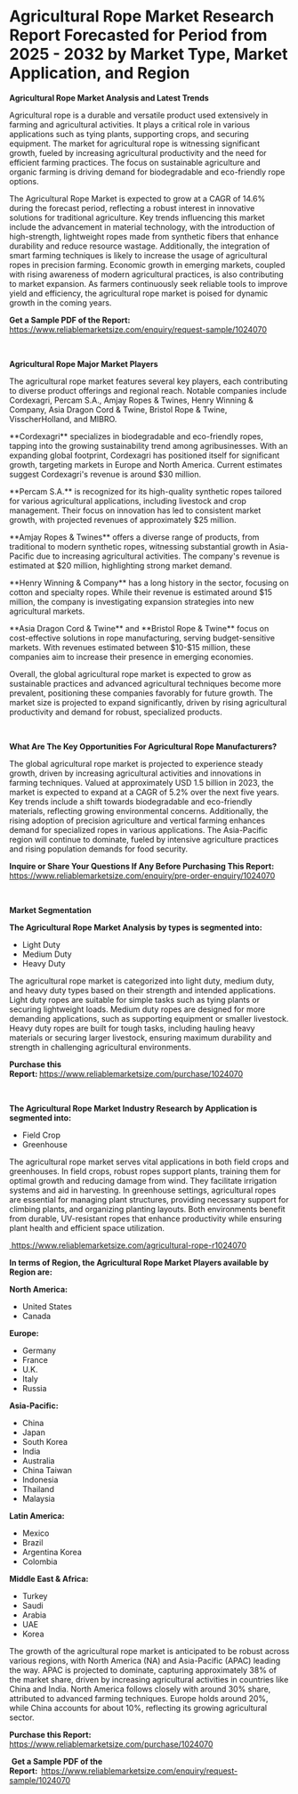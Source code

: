 <p><h1>Agricultural Rope Market Research Report Forecasted for Period from 2025 -  2032 by Market Type, Market Application, and Region</h1></p><p><strong>Agricultural Rope Market Analysis and Latest Trends</strong></p>
<p><p>Agricultural rope is a durable and versatile product used extensively in farming and agricultural activities. It plays a critical role in various applications such as tying plants, supporting crops, and securing equipment. The market for agricultural rope is witnessing significant growth, fueled by increasing agricultural productivity and the need for efficient farming practices. The focus on sustainable agriculture and organic farming is driving demand for biodegradable and eco-friendly rope options.</p><p>The Agricultural Rope Market is expected to grow at a CAGR of 14.6% during the forecast period, reflecting a robust interest in innovative solutions for traditional agriculture. Key trends influencing this market include the advancement in material technology, with the introduction of high-strength, lightweight ropes made from synthetic fibers that enhance durability and reduce resource wastage. Additionally, the integration of smart farming techniques is likely to increase the usage of agricultural ropes in precision farming. Economic growth in emerging markets, coupled with rising awareness of modern agricultural practices, is also contributing to market expansion. As farmers continuously seek reliable tools to improve yield and efficiency, the agricultural rope market is poised for dynamic growth in the coming years.</p></p>
<p><strong>Get a Sample PDF of the Report:&nbsp;</strong> <a href="https://www.reliablemarketsize.com/enquiry/request-sample/1024070?utm_campaign=3181&utm_medium=2&utm_source=Github&utm_content=ia&utm_term=17042025&utm_id=agricultural-rope">https://www.reliablemarketsize.com/enquiry/request-sample/1024070</a></p>
<p>&nbsp;</p>
<p><strong>Agricultural Rope Major Market Players</strong></p>
<p><p>The agricultural rope market features several key players, each contributing to diverse product offerings and regional reach. Notable companies include Cordexagri, Percam S.A., Amjay Ropes & Twines, Henry Winning & Company, Asia Dragon Cord & Twine, Bristol Rope & Twine, VisscherHolland, and MIBRO.</p><p>**Cordexagri** specializes in biodegradable and eco-friendly ropes, tapping into the growing sustainability trend among agribusinesses. With an expanding global footprint, Cordexagri has positioned itself for significant growth, targeting markets in Europe and North America. Current estimates suggest Cordexagri's revenue is around $30 million.</p><p>**Percam S.A.** is recognized for its high-quality synthetic ropes tailored for various agricultural applications, including livestock and crop management. Their focus on innovation has led to consistent market growth, with projected revenues of approximately $25 million.</p><p>**Amjay Ropes & Twines** offers a diverse range of products, from traditional to modern synthetic ropes, witnessing substantial growth in Asia-Pacific due to increasing agricultural activities. The company's revenue is estimated at $20 million, highlighting strong market demand.</p><p>**Henry Winning & Company** has a long history in the sector, focusing on cotton and specialty ropes. While their revenue is estimated around $15 million, the company is investigating expansion strategies into new agricultural markets.</p><p>**Asia Dragon Cord & Twine** and **Bristol Rope & Twine** focus on cost-effective solutions in rope manufacturing, serving budget-sensitive markets. With revenues estimated between $10-$15 million, these companies aim to increase their presence in emerging economies.</p><p>Overall, the global agricultural rope market is expected to grow as sustainable practices and advanced agricultural techniques become more prevalent, positioning these companies favorably for future growth. The market size is projected to expand significantly, driven by rising agricultural productivity and demand for robust, specialized products.</p></p>
<p>&nbsp;</p>
<p><strong>What Are The Key Opportunities For Agricultural Rope Manufacturers?</strong></p>
<p><p>The global agricultural rope market is projected to experience steady growth, driven by increasing agricultural activities and innovations in farming techniques. Valued at approximately USD 1.5 billion in 2023, the market is expected to expand at a CAGR of 5.2% over the next five years. Key trends include a shift towards biodegradable and eco-friendly materials, reflecting growing environmental concerns. Additionally, the rising adoption of precision agriculture and vertical farming enhances demand for specialized ropes in various applications. The Asia-Pacific region will continue to dominate, fueled by intensive agriculture practices and rising population demands for food security.</p></p>
<p><strong>Inquire or Share Your Questions If Any Before Purchasing This Report:</strong> <a href="https://www.reliablemarketsize.com/enquiry/pre-order-enquiry/1024070?utm_campaign=3181&utm_medium=2&utm_source=Github&utm_content=ia&utm_term=17042025&utm_id=agricultural-rope">https://www.reliablemarketsize.com/enquiry/pre-order-enquiry/1024070</a></p>
<p>&nbsp;</p>
<p><strong>Market Segmentation</strong></p>
<p><strong>The Agricultural Rope Market Analysis by types is segmented into:</strong></p>
<p><ul><li>Light Duty</li><li>Medium Duty</li><li>Heavy Duty</li></ul></p>
<p><p>The agricultural rope market is categorized into light duty, medium duty, and heavy duty types based on their strength and intended applications. Light duty ropes are suitable for simple tasks such as tying plants or securing lightweight loads. Medium duty ropes are designed for more demanding applications, such as supporting equipment or smaller livestock. Heavy duty ropes are built for tough tasks, including hauling heavy materials or securing larger livestock, ensuring maximum durability and strength in challenging agricultural environments.</p></p>
<p><strong>Purchase this Report:&nbsp;</strong><a href="https://www.reliablemarketsize.com/purchase/1024070?utm_campaign=3181&utm_medium=2&utm_source=Github&utm_content=ia&utm_term=17042025&utm_id=agricultural-rope">https://www.reliablemarketsize.com/purchase/1024070</a></p>
<p>&nbsp;</p>
<p><strong>The Agricultural Rope Market Industry Research by Application is segmented into:</strong></p>
<p><ul><li>Field Crop</li><li>Greenhouse</li></ul></p>
<p><p>The agricultural rope market serves vital applications in both field crops and greenhouses. In field crops, robust ropes support plants, training them for optimal growth and reducing damage from wind. They facilitate irrigation systems and aid in harvesting. In greenhouse settings, agricultural ropes are essential for managing plant structures, providing necessary support for climbing plants, and organizing planting layouts. Both environments benefit from durable, UV-resistant ropes that enhance productivity while ensuring plant health and efficient space utilization.</p></p>
<p><a href="https://www.reliablemarketsize.com/agricultural-rope-r1024070?utm_campaign=3181&utm_medium=2&utm_source=Github&utm_content=ia&utm_term=17042025&utm_id=agricultural-rope">&nbsp;https://www.reliablemarketsize.com/agricultural-rope-r1024070</a></p>
<p><strong>In terms of Region, the Agricultural Rope Market Players available by Region are:</strong></p>
<p>
    <p> <strong> North America: </strong>
        <ul>
            <li>United States</li>
            <li>Canada</li>
        </ul>
        </p> 
    <p> <strong> Europe: </strong>
        <ul>
            <li>Germany</li>
            <li>France</li>
            <li>U.K.</li>
            <li>Italy</li>
            <li>Russia</li>
        </ul>
        </p> 
    <p> <strong> Asia-Pacific: </strong>
        <ul>
            <li>China</li>
            <li>Japan</li>
            <li>South Korea</li>
            <li>India</li>
            <li>Australia</li>
            <li>China Taiwan</li>
            <li>Indonesia</li>
            <li>Thailand</li>
            <li>Malaysia</li>
        </ul>
        </p> 
    <p> <strong> Latin America: </strong>
        <ul>
            <li>Mexico</li>
            <li>Brazil</li>
            <li>Argentina Korea</li>
            <li>Colombia</li>
        </ul>
        </p> 
    <p> <strong> Middle East & Africa: </strong>
        <ul>
            <li>Turkey</li>
            <li>Saudi</li>
            <li>Arabia</li>
            <li>UAE</li>
            <li>Korea</li>
        </ul>
    </p>
    </p>
<p><p>The growth of the agricultural rope market is anticipated to be robust across various regions, with North America (NA) and Asia-Pacific (APAC) leading the way. APAC is projected to dominate, capturing approximately 38% of the market share, driven by increasing agricultural activities in countries like China and India. North America follows closely with around 30% share, attributed to advanced farming techniques. Europe holds around 20%, while China accounts for about 10%, reflecting its growing agricultural sector.</p></p>
<p><strong>Purchase this Report: </strong><a href="https://www.reliablemarketsize.com/purchase/1024070?utm_campaign=3181&utm_medium=2&utm_source=Github&utm_content=ia&utm_term=17042025&utm_id=agricultural-rope">https://www.reliablemarketsize.com/purchase/1024070</a></p>
<p>&nbsp;<strong>Get a Sample PDF of the Report:&nbsp;&nbsp;</strong><a href="https://www.reliablemarketsize.com/enquiry/request-sample/1024070?utm_campaign=3181&utm_medium=2&utm_source=Github&utm_content=ia&utm_term=17042025&utm_id=agricultural-rope">https://www.reliablemarketsize.com/enquiry/request-sample/1024070</a></p>
<p><strong></strong></p>
<p><p></p><p></p><p></p></p>